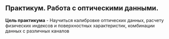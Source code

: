 ## Практикум. Работа с оптическими данными. 


**Цель практикума** - Научиться калибровке оптических данных, расчету физических индексов и поверхностных характеристик, комбинации данных с различных каналов
